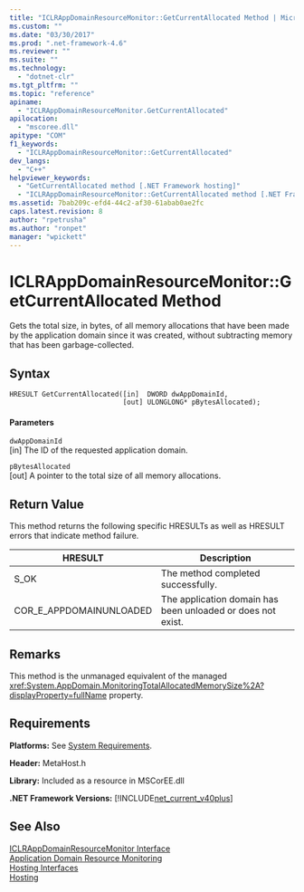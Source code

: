 ```yaml
---
title: "ICLRAppDomainResourceMonitor::GetCurrentAllocated Method | Microsoft Docs"
ms.custom: ""
ms.date: "03/30/2017"
ms.prod: ".net-framework-4.6"
ms.reviewer: ""
ms.suite: ""
ms.technology: 
  - "dotnet-clr"
ms.tgt_pltfrm: ""
ms.topic: "reference"
apiname: 
  - "ICLRAppDomainResourceMonitor.GetCurrentAllocated"
apilocation: 
  - "mscoree.dll"
apitype: "COM"
f1_keywords: 
  - "ICLRAppDomainResourceMonitor::GetCurrentAllocated"
dev_langs: 
  - "C++"
helpviewer_keywords: 
  - "GetCurrentAllocated method [.NET Framework hosting]"
  - "ICLRAppDomainResourceMonitor::GetCurrentAllocated method [.NET Framework hosting]"
ms.assetid: 7bab209c-efd4-44c2-af30-61abab0ae2fc
caps.latest.revision: 8
author: "rpetrusha"
ms.author: "ronpet"
manager: "wpickett"
---
```

# ICLRAppDomainResourceMonitor::GetCurrentAllocated Method
Gets the total size, in bytes, of all memory allocations that have been made by the application domain since it was created, without subtracting memory that has been garbage-collected.  
  
## Syntax  
  
```  
HRESULT GetCurrentAllocated([in]  DWORD dwAppDomainId,  
                            [out] ULONGLONG* pBytesAllocated);  
```  
  
#### Parameters  
 `dwAppDomainId`  
 [in] The ID of the requested application domain.  
  
 `pBytesAllocated`  
 [out] A pointer to the total size of all memory allocations.  
  
## Return Value  
 This method returns the following specific HRESULTs as well as HRESULT errors that indicate method failure.  
  
|HRESULT|Description|  
|-------------|-----------------|  
|S_OK|The method completed successfully.|  
|COR_E_APPDOMAINUNLOADED|The application domain has been unloaded or does not exist.|  
  
## Remarks  
 This method is the unmanaged equivalent of the managed <xref:System.AppDomain.MonitoringTotalAllocatedMemorySize%2A?displayProperty=fullName> property.  
  
## Requirements  
 **Platforms:** See [System Requirements](../../../../docs/framework/getting-started/system-requirements.md).  
  
 **Header:** MetaHost.h  
  
 **Library:** Included as a resource in MSCorEE.dll  
  
 **.NET Framework Versions:** [!INCLUDE[net_current_v40plus](../../../../includes/net-current-v40plus-md.md)]  
  
## See Also  
 [ICLRAppDomainResourceMonitor Interface](../../../../docs/framework/unmanaged-api/hosting/iclrappdomainresourcemonitor-interface.md)   
 [Application Domain Resource Monitoring](../../../../docs/standard/garbagecollection/app-domain-resource-monitoring.md)   
 [Hosting Interfaces](../../../../docs/framework/unmanaged-api/hosting/hosting-interfaces.md)   
 [Hosting](../../../../docs/framework/unmanaged-api/hosting/index.md)